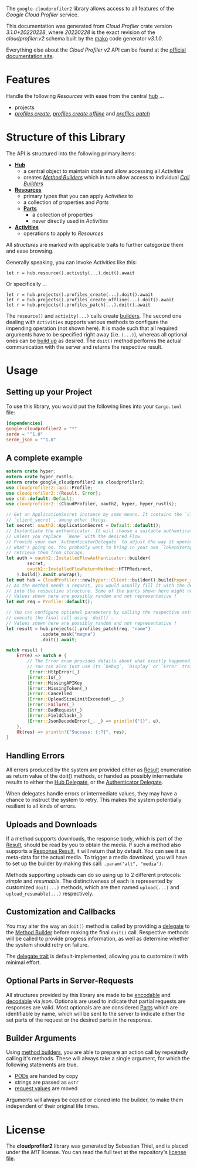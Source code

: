 <!---
DO NOT EDIT !
This file was generated automatically from 'src/mako/api/README.md.mako'
DO NOT EDIT !
-->
The `google-cloudprofiler2` library allows access to all features of the *Google Cloud Profiler* service.

This documentation was generated from *Cloud Profiler* crate version *3.1.0+20220228*, where *20220228* is the exact revision of the *cloudprofiler:v2* schema built by the [mako](http://www.makotemplates.org/) code generator *v3.1.0*.

Everything else about the *Cloud Profiler* *v2* API can be found at the
[official documentation site](https://cloud.google.com/profiler/).
# Features

Handle the following *Resources* with ease from the central [hub](https://docs.rs/google-cloudprofiler2/3.1.0+20220228/google_cloudprofiler2/CloudProfiler) ... 

* projects
 * [*profiles create*](https://docs.rs/google-cloudprofiler2/3.1.0+20220228/google_cloudprofiler2/api::ProjectProfileCreateCall), [*profiles create offline*](https://docs.rs/google-cloudprofiler2/3.1.0+20220228/google_cloudprofiler2/api::ProjectProfileCreateOfflineCall) and [*profiles patch*](https://docs.rs/google-cloudprofiler2/3.1.0+20220228/google_cloudprofiler2/api::ProjectProfilePatchCall)




# Structure of this Library

The API is structured into the following primary items:

* **[Hub](https://docs.rs/google-cloudprofiler2/3.1.0+20220228/google_cloudprofiler2/CloudProfiler)**
    * a central object to maintain state and allow accessing all *Activities*
    * creates [*Method Builders*](https://docs.rs/google-cloudprofiler2/3.1.0+20220228/google_cloudprofiler2/client::MethodsBuilder) which in turn
      allow access to individual [*Call Builders*](https://docs.rs/google-cloudprofiler2/3.1.0+20220228/google_cloudprofiler2/client::CallBuilder)
* **[Resources](https://docs.rs/google-cloudprofiler2/3.1.0+20220228/google_cloudprofiler2/client::Resource)**
    * primary types that you can apply *Activities* to
    * a collection of properties and *Parts*
    * **[Parts](https://docs.rs/google-cloudprofiler2/3.1.0+20220228/google_cloudprofiler2/client::Part)**
        * a collection of properties
        * never directly used in *Activities*
* **[Activities](https://docs.rs/google-cloudprofiler2/3.1.0+20220228/google_cloudprofiler2/client::CallBuilder)**
    * operations to apply to *Resources*

All *structures* are marked with applicable traits to further categorize them and ease browsing.

Generally speaking, you can invoke *Activities* like this:

```Rust,ignore
let r = hub.resource().activity(...).doit().await
```

Or specifically ...

```ignore
let r = hub.projects().profiles_create(...).doit().await
let r = hub.projects().profiles_create_offline(...).doit().await
let r = hub.projects().profiles_patch(...).doit().await
```

The `resource()` and `activity(...)` calls create [builders][builder-pattern]. The second one dealing with `Activities` 
supports various methods to configure the impending operation (not shown here). It is made such that all required arguments have to be 
specified right away (i.e. `(...)`), whereas all optional ones can be [build up][builder-pattern] as desired.
The `doit()` method performs the actual communication with the server and returns the respective result.

# Usage

## Setting up your Project

To use this library, you would put the following lines into your `Cargo.toml` file:

```toml
[dependencies]
google-cloudprofiler2 = "*"
serde = "^1.0"
serde_json = "^1.0"
```

## A complete example

```Rust
extern crate hyper;
extern crate hyper_rustls;
extern crate google_cloudprofiler2 as cloudprofiler2;
use cloudprofiler2::api::Profile;
use cloudprofiler2::{Result, Error};
use std::default::Default;
use cloudprofiler2::{CloudProfiler, oauth2, hyper, hyper_rustls};

// Get an ApplicationSecret instance by some means. It contains the `client_id` and 
// `client_secret`, among other things.
let secret: oauth2::ApplicationSecret = Default::default();
// Instantiate the authenticator. It will choose a suitable authentication flow for you, 
// unless you replace  `None` with the desired Flow.
// Provide your own `AuthenticatorDelegate` to adjust the way it operates and get feedback about 
// what's going on. You probably want to bring in your own `TokenStorage` to persist tokens and
// retrieve them from storage.
let auth = oauth2::InstalledFlowAuthenticator::builder(
        secret,
        oauth2::InstalledFlowReturnMethod::HTTPRedirect,
    ).build().await.unwrap();
let mut hub = CloudProfiler::new(hyper::Client::builder().build(hyper_rustls::HttpsConnector::with_native_roots().https_or_http().enable_http1().enable_http2().build()), auth);
// As the method needs a request, you would usually fill it with the desired information
// into the respective structure. Some of the parts shown here might not be applicable !
// Values shown here are possibly random and not representative !
let mut req = Profile::default();

// You can configure optional parameters by calling the respective setters at will, and
// execute the final call using `doit()`.
// Values shown here are possibly random and not representative !
let result = hub.projects().profiles_patch(req, "name")
             .update_mask("magna")
             .doit().await;

match result {
    Err(e) => match e {
        // The Error enum provides details about what exactly happened.
        // You can also just use its `Debug`, `Display` or `Error` traits
         Error::HttpError(_)
        |Error::Io(_)
        |Error::MissingAPIKey
        |Error::MissingToken(_)
        |Error::Cancelled
        |Error::UploadSizeLimitExceeded(_, _)
        |Error::Failure(_)
        |Error::BadRequest(_)
        |Error::FieldClash(_)
        |Error::JsonDecodeError(_, _) => println!("{}", e),
    },
    Ok(res) => println!("Success: {:?}", res),
}

```
## Handling Errors

All errors produced by the system are provided either as [Result](https://docs.rs/google-cloudprofiler2/3.1.0+20220228/google_cloudprofiler2/client::Result) enumeration as return value of
the doit() methods, or handed as possibly intermediate results to either the 
[Hub Delegate](https://docs.rs/google-cloudprofiler2/3.1.0+20220228/google_cloudprofiler2/client::Delegate), or the [Authenticator Delegate](https://docs.rs/yup-oauth2/*/yup_oauth2/trait.AuthenticatorDelegate.html).

When delegates handle errors or intermediate values, they may have a chance to instruct the system to retry. This 
makes the system potentially resilient to all kinds of errors.

## Uploads and Downloads
If a method supports downloads, the response body, which is part of the [Result](https://docs.rs/google-cloudprofiler2/3.1.0+20220228/google_cloudprofiler2/client::Result), should be
read by you to obtain the media.
If such a method also supports a [Response Result](https://docs.rs/google-cloudprofiler2/3.1.0+20220228/google_cloudprofiler2/client::ResponseResult), it will return that by default.
You can see it as meta-data for the actual media. To trigger a media download, you will have to set up the builder by making
this call: `.param("alt", "media")`.

Methods supporting uploads can do so using up to 2 different protocols: 
*simple* and *resumable*. The distinctiveness of each is represented by customized 
`doit(...)` methods, which are then named `upload(...)` and `upload_resumable(...)` respectively.

## Customization and Callbacks

You may alter the way an `doit()` method is called by providing a [delegate](https://docs.rs/google-cloudprofiler2/3.1.0+20220228/google_cloudprofiler2/client::Delegate) to the 
[Method Builder](https://docs.rs/google-cloudprofiler2/3.1.0+20220228/google_cloudprofiler2/client::CallBuilder) before making the final `doit()` call. 
Respective methods will be called to provide progress information, as well as determine whether the system should 
retry on failure.

The [delegate trait](https://docs.rs/google-cloudprofiler2/3.1.0+20220228/google_cloudprofiler2/client::Delegate) is default-implemented, allowing you to customize it with minimal effort.

## Optional Parts in Server-Requests

All structures provided by this library are made to be [encodable](https://docs.rs/google-cloudprofiler2/3.1.0+20220228/google_cloudprofiler2/client::RequestValue) and 
[decodable](https://docs.rs/google-cloudprofiler2/3.1.0+20220228/google_cloudprofiler2/client::ResponseResult) via *json*. Optionals are used to indicate that partial requests are responses 
are valid.
Most optionals are are considered [Parts](https://docs.rs/google-cloudprofiler2/3.1.0+20220228/google_cloudprofiler2/client::Part) which are identifiable by name, which will be sent to 
the server to indicate either the set parts of the request or the desired parts in the response.

## Builder Arguments

Using [method builders](https://docs.rs/google-cloudprofiler2/3.1.0+20220228/google_cloudprofiler2/client::CallBuilder), you are able to prepare an action call by repeatedly calling it's methods.
These will always take a single argument, for which the following statements are true.

* [PODs][wiki-pod] are handed by copy
* strings are passed as `&str`
* [request values](https://docs.rs/google-cloudprofiler2/3.1.0+20220228/google_cloudprofiler2/client::RequestValue) are moved

Arguments will always be copied or cloned into the builder, to make them independent of their original life times.

[wiki-pod]: http://en.wikipedia.org/wiki/Plain_old_data_structure
[builder-pattern]: http://en.wikipedia.org/wiki/Builder_pattern
[google-go-api]: https://github.com/google/google-api-go-client

# License
The **cloudprofiler2** library was generated by Sebastian Thiel, and is placed 
under the *MIT* license.
You can read the full text at the repository's [license file][repo-license].

[repo-license]: https://github.com/Byron/google-apis-rsblob/main/LICENSE.md
